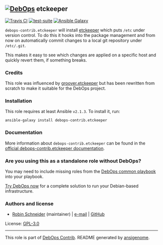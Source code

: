 ## [![DebOps](https://debops.org/images/debops-small.png)](https://debops.org) etckeeper

<!-- This file was generated by Ansigenome. Do not edit this file directly but
     instead have a look at the files in the ./meta/ directory. -->

[![Travis CI](https://img.shields.io/travis/debops-contrib/ansible-etckeeper.svg?style=flat)](https://travis-ci.org/debops-contrib/ansible-etckeeper)
[![test-suite](https://img.shields.io/badge/test--suite-ansible--etckeeper-blue.svg?style=flat)](https://github.com/debops/test-suite/tree/master/ansible-etckeeper/)
[![Ansible Galaxy](https://img.shields.io/badge/galaxy-debops--contrib.etckeeper-660198.svg?style=flat)](https://galaxy.ansible.com/debops-contrib/etckeeper)


`debops-contrib.etckeeper` will install [etckeeper][] which puts `/etc`
under version control. To do this it hooks into the package management and
from now on automatically commit changes to a local git repository under
`/etc/.git`.

This makes it easy to see which changes are applied on a specific host and
quickly revert them, if something breaks.

### Credits
This role was influenced by [groover.etckeeper](https://github.com/silpion/ansible-etckeeper)
but has been rewritten from scratch to make it suitable for the DebOps project.

[etckeeper]: https://github.com/joeyh/etckeeper

### Installation

This role requires at least Ansible `v2.1.3`. To install it, run:

```Shell
ansible-galaxy install debops-contrib.etckeeper
```

### Documentation

<!-- FIXME: Change to the canonical URL when it has been setup. https://github.com/debops/docs/issues/111 -->
More information about `debops-contrib.etckeeper` can be found in the
[official debops-contrib.etckeeper documentation](https://debops-contrib.readthedocs.io/en/latest/ansible/roles/ansible-etckeeper/docs/).



### Are you using this as a standalone role without DebOps?

You may need to include missing roles from the [DebOps common
playbook](https://github.com/debops/debops-playbooks/blob/master/playbooks/common.yml)
into your playbook.

[Try DebOps now](https://debops.org/) for a complete solution to run your Debian-based infrastructure.





### Authors and license

- [Robin Schneider](https://docs.debops.org/en/latest/debops-keyring/docs/entities.html#debops-keyring-entity-ypid) (maintainer) | [e-mail](mailto:ypid@riseup.net) | [GitHub](https://github.com/ypid)

License: [GPL-3.0](https://tldrlegal.com/license/gnu-general-public-license-v3-%28gpl-3%29)

***

This role is part of [DebOps Contrib](https://github.com/debops-contrib/debops-contrib). README generated by [ansigenome](https://github.com/nickjj/ansigenome/).
<!-- Ansigenome sources: https://github.com/ypid/ypid-ansible-common/tree/master/template_READMEs/debops-contrib -->
